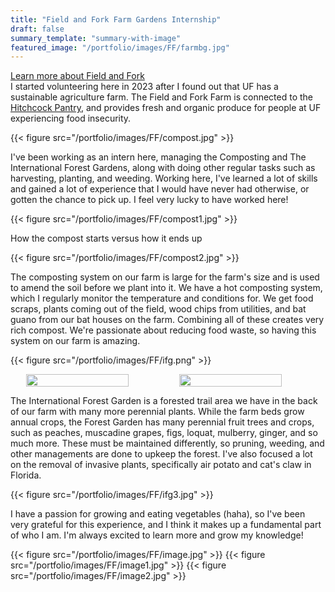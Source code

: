 ```yaml
---
title: "Field and Fork Farm Gardens Internship"
draft: false
summary_template: "summary-with-image"
featured_image: "/portfolio/images/FF/farmbg.jpg" 
---
```



<a href="https://fieldandfork.ufl.edu/" target="_blank">Learn more about Field and Fork</a>
<br>
I started volunteering here in 2023 after I found out that UF has a sustainable agriculture farm. The Field and Fork Farm is connected to the <a href="https://pantry.fieldandfork.ufl.edu/" target="_blank">Hitchcock Pantry</a>, and provides fresh and organic produce for people at UF experiencing food insecurity.

{{< figure src="/portfolio/images/FF/compost.jpg" >}}

I've been working as an intern here, managing the Composting and The International Forest Gardens, along with doing other regular tasks such as harvesting, planting, and weeding. Working here, I've learned a lot of skills and gained a lot of experience that I would have never had otherwise, or gotten the chance to pick up. I feel very lucky to have worked here!


{{< figure src="/portfolio/images/FF/compost1.jpg" >}}

How the compost starts versus how it ends up

{{< figure src="/portfolio/images/FF/compost2.jpg" >}}

The composting system on our farm is large for the farm's size and is used to amend the soil before we plant into it. We have a hot composting system, which I regularly monitor the temperature and conditions for. We get food scraps, plants coming out of the field, wood chips from utilities, and bat guano from our bat houses on the farm. Combining all of these creates very rich compost. We're passionate about reducing food waste, so having this system on our farm is amazing.


{{< figure src="/portfolio/images/FF/ifg.png" >}}

<div style="display: flex; gap: 10px; justify-content: flex-start; margin-left: 5%;">
  <img src="/portfolio/images/FF/ifg1.jpg" style="width: 70%;">
  <img src="/portfolio/images/FF/ifg2.jpg" style="width: 70%;">
</div>

The International Forest Garden is a forested trail area we have in the back of our farm with many more perennial plants. While the farm beds grow annual crops, the Forest Garden has many perennial fruit trees and crops, such as peaches, muscadine grapes, figs, loquat, mulberry, ginger, and so much more. These must be maintained differently, so pruning, weeding, and other managements are done  to upkeep the forest. I've also focused a lot on the removal of invasive plants, specifically air potato and cat's claw in Florida.

{{< figure src="/portfolio/images/FF/ifg3.jpg" >}}

I have a passion for growing and eating vegetables (haha), so I've been very grateful for this experience, and I think it makes up a fundamental part of who I am. I'm always excited to learn more and grow my knowledge!


{{< figure src="/portfolio/images/FF/image.jpg" >}}
{{< figure src="/portfolio/images/FF/image1.jpg" >}}
{{< figure src="/portfolio/images/FF/image2.jpg" >}}

